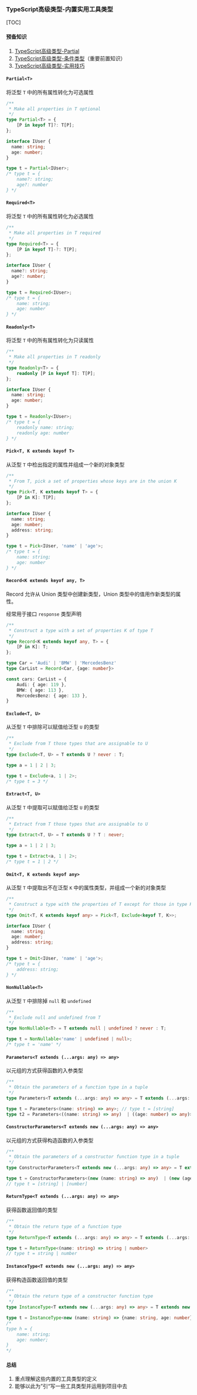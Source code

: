 ### TypeScript高级类型-内置实用工具类型

[TOC]

#### 预备知识

1. [TypeScript高级类型-Partial](https://blog.csdn.net/roamingcode/article/details/104111165)
2. [TypeScript高级类型-条件类型](https://blog.csdn.net/roamingcode/article/details/104114372)（重要前置知识）
3. [TypeScript高级类型-实用技巧](https://blog.csdn.net/roamingcode/article/details/104134351)

#### `Partial<T>`

将泛型 `T` 中的所有属性转化为可选属性

```typescript
/**
 * Make all properties in T optional
 */
type Partial<T> = {
    [P in keyof T]?: T[P];
};

interface IUser {
  name: string;
  age: number;
}

type t = Partial<IUser>;
/* type t = {
	name?: string;
	age?: number
} */
```

#### `Required<T>`

将泛型 `T` 中的所有属性转化为必选属性

```typescript
/**
 * Make all properties in T required
 */
type Required<T> = {
    [P in keyof T]-?: T[P];
};

interface IUser {
  name?: string;
  age?: number;
}

type t = Required<IUser>;
/* type t = {
	name: string;
	age: number
} */
```

#### `Readonly<T>`

将泛型 `T` 中的所有属性转化为只读属性

```typescript
/**
 * Make all properties in T readonly
 */
type Readonly<T> = {
    readonly [P in keyof T]: T[P];
};

interface IUser {
  name: string;
  age: number;
}

type t = Readonly<IUser>;
/* type t = {
	readonly name: string;
	readonly age: number
} */
```

#### `Pick<T, K extends keyof T>`

从泛型 `T` 中检出指定的属性并组成一个新的对象类型

```typescript
/**
 * From T, pick a set of properties whose keys are in the union K
 */
type Pick<T, K extends keyof T> = {
    [P in K]: T[P];
};

interface IUser {
  name: string;
  age: number;
  address: string;
}

type t = Pick<IUser, 'name' | 'age'>;
/* type t = {
	name: string;
	age: number
} */
```

#### `Record<K extends keyof any, T>`

Record 允许从 Union 类型中创建新类型，Union 类型中的值用作新类型的属性。

经常用于接口 `response` 类型声明

```typescript
/**
 * Construct a type with a set of properties K of type T
 */
type Record<K extends keyof any, T> = {
    [P in K]: T;
};

type Car = 'Audi' | 'BMW' | 'MercedesBenz'
type CarList = Record<Car, {age: number}>

const cars: CarList = {
    Audi: { age: 119 },
    BMW: { age: 113 },
    MercedesBenz: { age: 133 },
}
```

#### `Exclude<T, U>`

从泛型 `T` 中排除可以赋值给泛型 `U` 的类型

```typescript
/**
 * Exclude from T those types that are assignable to U
 */
type Exclude<T, U> = T extends U ? never : T;

type a = 1 | 2 | 3;

type t = Exclude<a, 1 | 2>;
/* type t = 3 */
```

#### `Extract<T, U>`

从泛型 `T` 中提取可以赋值给泛型 `U` 的类型

```typescript
/**
 * Extract from T those types that are assignable to U
 */
type Extract<T, U> = T extends U ? T : never;

type a = 1 | 2 | 3;

type t = Extract<a, 1 | 2>;
/* type t = 1 | 2 */
```

#### `Omit<T, K extends keyof any>`

从泛型 `T` 中提取出不在泛型 `K` 中的属性类型，并组成一个新的对象类型

```typescript
/**
 * Construct a type with the properties of T except for those in type K.
 */
type Omit<T, K extends keyof any> = Pick<T, Exclude<keyof T, K>>;

interface IUser {
  name: string;
  age: number;
  address: string;
}

type t = Omit<IUser, 'name' | 'age'>;
/* type t = {
	address: string;
} */
```

#### `NonNullable<T>`

从泛型 `T` 中排除掉 `null` 和 `undefined`

```typescript
/**
 * Exclude null and undefined from T
 */
type NonNullable<T> = T extends null | undefined ? never : T;

type t = NonNullable<'name' | undefined | null>;
/* type t = 'name' */
```

#### `Parameters<T extends (...args: any) => any>`

以元组的方式获得函数的入参类型

```typescript
/**
 * Obtain the parameters of a function type in a tuple
 */
type Parameters<T extends (...args: any) => any> = T extends (...args: infer P) => any ? P : never;

type t = Parameters<(name: string) => any>; // type t = [string]
type t2 = Parameters<((name: string) => any)  | ((age: number) => any)>; // type t2 = [string] | [number]
```

#### `ConstructorParameters<T extends new (...args: any) => any>`

以元组的方式获得构造函数的入参类型

```typescript
/**
 * Obtain the parameters of a constructor function type in a tuple
 */
type ConstructorParameters<T extends new (...args: any) => any> = T extends new (...args: infer P) => any ? P : never;

type t = ConstructorParameters<(new (name: string) => any)  | (new (age: number) => any)>;
// type t = [string] | [number]
```

#### `ReturnType<T extends (...args: any) => any>`

获得函数返回值的类型

```typescript
/**
 * Obtain the return type of a function type
 */
type ReturnType<T extends (...args: any) => any> = T extends (...args: any) => infer R ? R : any;

type t = ReturnType<(name: string) => string | number>
// type t = string | number
```

#### `InstanceType<T extends new (...args: any) => any>`

获得构造函数返回值的类型

```typescript
/**
 * Obtain the return type of a constructor function type
 */
type InstanceType<T extends new (...args: any) => any> = T extends new (...args: any) => infer R ? R : any;

type t = InstanceType<new (name: string) => {name: string, age: number}>
/* 
type h = {
    name: string;
    age: number;
}
*/
```

#### 总结

1. 重点理解这些内置的工具类型的定义
2. 能够以此为”引“写一些工具类型并运用到项目中去










